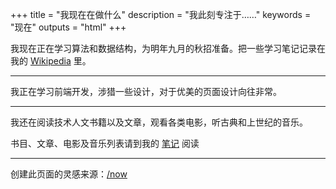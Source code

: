 +++
title = "我现在在做什么"
description = "我此刻专注于……"
keywords = "现在"
outputs = "html"
+++

我现在正在学习算法和数据结构，为明年九月的秋招准备。把一些学习笔记记录在我的 [Wikipedia](https://wiki.yidajiabei.xyz/ads) 里。

---

我正在学习前端开发，涉猎一些设计，对于优美的页面设计向往非常。

---

我还在阅读技术人文书籍以及文章，观看各类电影，听古典和上世纪的音乐。

书目、文章、电影及音乐列表请到我的 [笔记](https://note.yidajiabei.xyz) 阅读

---

创建此页面的灵感来源：[/now](https://nownownow.com/about)
